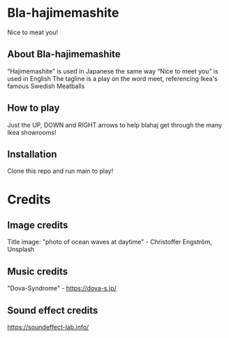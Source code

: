 # Bla-hajimemashite
Nice to meat you!

## About Bla-hajimemashite
“Hajimemashite” is used in Japanese the same way “Nice to meet you” is used in English
The tagline is a play on the word meet, referencing Ikea's famous Swedish Meatballs

## How to play
Just the UP, DOWN and RIGHT arrows to help blahaj get through the many Ikea showrooms!

## Installation
Clone this repo and run main to play!

# Credits
## Image credits
Title image: "photo of ocean waves at daytime" - Christoffer Engström, Unsplash

## Music credits
"Dova-Syndrome" - https://dova-s.jp/

## Sound effect credits
https://soundeffect-lab.info/
